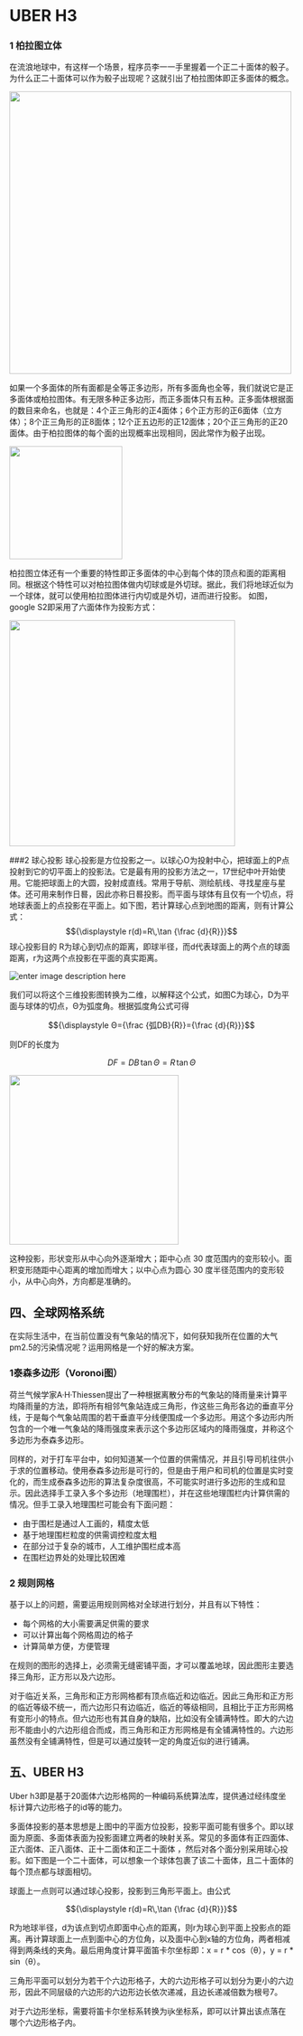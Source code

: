 # UBER H3

### 1 柏拉图立体

在流浪地球中，有这样一个场景，程序员李一一手里握着一个正二十面体的骰子。为什么正二十面体可以作为骰子出现呢？这就引出了柏拉图体即正多面体的概念。

<img src="https://github.com/sadnessly/MarkdownPhotos/raw/master/pic/v2-dfab80d283bac1358be070eb2ef3bbc2_hd (1).jpg" width="500" hegiht="300" align=center />

如果一个多面体的所有面都是全等正多边形，所有多面角也全等，我们就说它是正多面体或柏拉图体。有无限多种正多边形，而正多面体只有五种。正多面体根据面的数目来命名，也就是：4个正三角形的正4面体；6个正方形的正6面体（立方体）；8个正三角形的正8面体；12个正五边形的正12面体；20个正三角形的正20面体。由于柏拉图体的每个面的出现概率出现相同，因此常作为骰子出现。

<img src="https://github.com/sadnessly/MarkdownPhotos/raw/master/pic/4d086e061d950a7b6b47c3ca0ad162d9f2d3c94a.jpg" width="200" hegiht="300" align=center />

柏拉图立体还有一个重要的特性即正多面体的中心到每个体的顶点和面的距离相同。根据这个特性可以对柏拉图体做内切球或是外切球。据此，我们将地球近似为一个球体，就可以使用柏拉图体进行内切或是外切，进而进行投影。
如图，google S2即采用了六面体作为投影方式：

<img src="https://github.com/sadnessly/MarkdownPhotos/raw/master/pic/6879b5d273829197535c347f2adddb74_hd.png" width="400" hegiht="300" align=center />

###2 球心投影
球心投影是方位投影之一。以球心O为投射中心，把球面上的P点投射到它的切平面上的投影法。它是最有用的投影方法之一，17世纪中叶开始使用。它能把球面上的大圆，投射成直线。常用于导航、测绘航线、寻找星座与星体。还可用来制作日晷，因此亦称日晷投影。而平面与球体有且仅有一个切点，将地球表面上的点投影在平面上。如下图，若计算球心点到地图的距离，则有计算公式：
$${\displaystyle r(d)=R\,\tan {\frac {d}{R}}}$$
球心投影目的
R为球心到切点的距离，即球半径，而d代表球面上的两个点的球面距离，r为这两个点投影在平面的真实距离。

![enter image description here](https://github.com/sadnessly/MarkdownPhotos/raw/master/pic/86c0460e2f881850a75eac2f5e0b7d08.png)

我们可以将这个三维投影图转换为二维，以解释这个公式，如图C为球心，D为平面与球体的切点，Θ为弧度角。根据弧度角公式可得

$${\displaystyle Θ={\frac {弧DB}{R}}={\frac {d}{R}}}$$

则DF的长度为


$${\displaystyle DF=DB\,\tan Θ = R\,\tan Θ }$$

<img src="https://github.com/sadnessly/MarkdownPhotos/raw/master/pic/WX20190222-162911@2x.png" width="300" hegiht="200" align=center />


这种投影，形状变形从中心向外逐渐增大；距中心点 30 度范围内的变形较小。面积变形随距中心距离的增加而增大；以中心点为圆心 30 度半径范围内的变形较小，从中心向外，方向都是准确的。


<!-- 中心点到最大顶点的角度为37度左右，变形相对较小。 -->


## 四、全球网格系统
在实际生活中，在当前位置没有气象站的情况下，如何获知我所在位置的大气pm2.5的污染情况呢？运用网格是一个好的解决方案。
### 1泰森多边形（Voronoi图）
荷兰气候学家A·H·Thiessen提出了一种根据离散分布的气象站的降雨量来计算平均降雨量的方法，即将所有相邻气象站连成三角形，作这些三角形各边的垂直平分线，于是每个气象站周围的若干垂直平分线便围成一个多边形。用这个多边形内所包含的一个唯一气象站的降雨强度来表示这个多边形区域内的降雨强度，并称这个多边形为泰森多边形。

同样的，对于打车平台中，如何知道某一个位置的供需情况，并且引导司机往供小于求的位置移动。使用泰森多边形是可行的，但是由于用户和司机的位置是实时变化的，而生成泰森多边形的算法复杂度很高，不可能实时进行多边形的生成和显示。因此选择手工录入多个多边形（地理围栏），并在这些地理围栏内计算供需的情况。但手工录入地理围栏可能会有下面问题：
* 由于围栏是通过人工画的，精度太低
* 基于地理围栏粒度的供需调控粒度太粗
* 在部分过于复杂的城市，人工维护围栏成本高
* 在围栏边界处的处理比较困难

### 2 规则网格
基于以上的问题，需要运用规则网格对全球进行划分，并且有以下特性：
* 每个网格的大小需要满足供需的要求
* 可以计算出每个网格周边的格子
* 计算简单方便，方便管理

在规则的图形的选择上，必须需无缝密铺平面，才可以覆盖地球，因此图形主要选择三角形，正方形以及六边形。

对于临近关系，三角形和正方形网格都有顶点临近和边临近。因此三角形和正方形的临近等级不统一，而六边形只有边临近，临近的等级相同，且相比于正方形网格有变形小的特点。但六边形也有其自身的缺陷，比如没有全铺满特性。即大的六边形不能由小的六边形组合而成，而三角形和正方形网格是有全铺满特性的。六边形虽然没有全铺满特性，但是可以通过旋转一定的角度近似的进行铺满。


## 五、UBER H3
Uber h3即是基于20面体六边形格网的一种编码系统算法库，提供通过经纬度坐标计算六边形格子的id等的能力。

多面体投影的基本思想是上图中的平面方位投影，投影平面可能有很多个。即以球面为原面、多面体表面为投影面建立两者的映射关系。常见的多面体有正四面体、正六面体、正八面体、正十二面体和正二十面体 ，然后对各个面分别采用球心投影。如下图是一个二十面体，可以想象一个球体包裹了该二十面体，且二十面体的每个顶点都与球面相切。

                             

球面上一点则可以通过球心投影，投影到三角形平面上。由公式

$${\displaystyle r(d)=R\,\tan {\frac {d}{R}}}$$

R为地球半径，d为该点到切点即面中心点的距离，则r为球心到平面上投影点的距离。再计算球面上一点到面中心的方位角，以及面中心到x轴的方位角，两者相减得到两条线的夹角。最后用角度计算平面笛卡尔坐标即：x = r * cos（θ），y = r * sin（θ）。

三角形平面可以划分为若干个六边形格子，大的六边形格子可以划分为更小的六边形，因此不同层级的六边形的六边形边长依次递减，且边长递减倍数为根号7。



对于六边形坐标，需要将笛卡尔坐标系转换为ijk坐标系，即可以计算出该点落在哪个六边形格子内。

 



